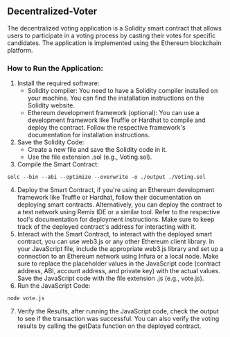 ## Decentralized-Voter
The decentralized voting application is a Solidity smart contract that allows users to participate in a voting process by casting their votes for specific candidates. The application is implemented using the Ethereum blockchain platform.
### How to Run the Application:
1. Install the required software:  
    - Solidity compiler: You need to have a Solidity compiler installed on your machine. You can find the installation instructions on the Solidity website.
    - Ethereum development framework (optional): You can use a development framework like Truffle or Hardhat to compile and deploy the contract. Follow the respective framework's documentation for installation instructions.
2. Save the Solidity Code:
    - Create a new file and save the Solidity code in it.  
    - Use the file extension .sol (e.g., Voting.sol).
3. Compile the Smart Contract:
  ```
  solc --bin --abi --optimize --overwrite -o ./output ./Voting.sol
  ```
4. Deploy the Smart Contract, if you're using an Ethereum development framework like Truffle or Hardhat, follow their documentation on deploying smart contracts.
Alternatively, you can deploy the contract to a test network using Remix IDE or a similar tool. Refer to the respective tool's documentation for deployment instructions.
Make sure to keep track of the deployed contract's address for interacting with it.
5. Interact with the Smart Contract, to interact with the deployed smart contract, you can use web3.js or any other Ethereum client library.
In your JavaScript file, include the appropriate web3.js library and set up a connection to an Ethereum network using Infura or a local node.
Make sure to replace the placeholder values in the JavaScript code (contract address, ABI, account address, and private key) with the actual values.
Save the JavaScript code with the file extension .js (e.g., vote.js).
6. Run the JavaScript Code:
```
node vote.js 
```
7. Verify the Results, after running the JavaScript code, check the output to see if the transaction was successful.
You can also verify the voting results by calling the getData function on the deployed contract.

